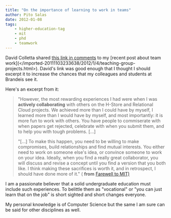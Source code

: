 ```yaml
---
title: "On the importance of learning to work in teams"
author: Pito Salas
date: 2012-01-08
tags:
    - higher-education-tag
    - mit
    - phd
    - teamwork
---
```




David Colletta shared [this link in
comments](<http://www.evanjones.ca/farewell-mit.html>) to my [recent post
about team work](</imported-20111103233638/2012/1/4/teaching-group-
projects.html>). David's link was good enough that I thought I should excerpt
it to increase the chances that my colleagues and students at Brandeis see it.

Here's an excerpt from it:

> "However, the most rewarding experiences I had were when I was **actively
> collaborating** with others on the H-Store and Relational Cloud projects. We
> achieved more than I could have by myself, I learned more than I would have
> by myself, and most importantly: it is more fun to work with others. You
> have people to commiserate with when papers get rejected, celebrate with
> when you submit them, and to help you with tough problems. […]
>
> "[…] To make this happen, you need to be willing to make compromises, build
> relationships and find mutual interests. You either need to work on someone
> else's idea, or convince someone to work on your idea. Ideally, when you
> find a really great collaborator, you will discuss and revise a concept
> until you find a version that you both like. I think making these sacrifices
> is worth it, and in retrospect, I should have done more of it." ( **from**
> [Farewell to MIT)](<http://www.evanjones.ca/farewell-mit.html>)

I am a passionate believer that a solid undergraduate education must include
such experiences. To belittle them as "vocational" or "you can just learn that
on the job" is short sighted and short changes everyone.

My personal knowledge is of Computer Science but the same I am sure can be
said for other disciplines as well.



